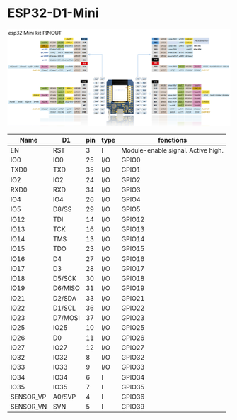 # ESP32-D1-Mini

![ESP32-DOIT-DEVKIT-V1-36](images/esp32-d1-mini-kit-Pinout.jpg)

Name     |D1     |pin|type|fonctions
---------|------ |---|----|-------------------------------------------------------------------------
EN       |RST    | 3 |I   |Module-enable signal. Active high.
IO0      |IO0    |25 |I/O |GPIO0  |          |       |                   ADC2_CH1  TOUCH1  RTC_GPIO11
TXD0     |TXD    |35 |I/O |GPIO1  |U0TXD     |       |                                    
IO2      |IO2    |24 |I/O |GPIO2  |SD_DATA0  |HSPIWP | HS2_DATA0         ADC2_CH2  TOUCH2  RTC_GPIO12
RXD0     |RXD    |34 |I/O |GPIO3  |U0RXD     |       |                                    
IO4      |IO4    |26 |I/O |GPIO4  |SD_DATA1  |HSPIHD | HS2_DATA1         ADC2_CH0  TOUCH0  RTC_GPIO10 
IO5      |D8/SS  |29 |I/O |GPIO5  |          |VSPICS0| HS1_DATA6                          
IO12     |TDI    |14 |I/O |GPIO12 |SD_DATA2  |HSPIQ  | HS2_DATA2   MTDI  ADC2_CH5  TOUCH5  RTC_GPIO15  
IO13     |TCK    |16 |I/O |GPIO13 |SD_DATA3  |HSPID  | HS2_DATA3   MTCK  ADC2_CH4  TOUCH4  RTC_GPIO14  
IO14     |TMS    |13 |I/O |GPIO14 |SD_CLK    |HSPICLK| HS2_CLK     MTMS  ADC2_CH6  TOUCH6  RTC_GPIO16  
IO15     |TDO    |23 |I/O |GPIO15 |SD_CMD    |HSPICS0| HS2_CMD     MTDO  ADC2_CH3  TOUCH3  RTC_GPIO13 
IO16     |D4     |27 |I/O |GPIO16 |U2RXD     |       | HS1_DATA4  
IO17     |D3     |28 |I/O |GPIO17 |U2TXD     |       | HS1_DATA5  
IO18     |D5/SCK |30 |I/O |GPIO18 |          |VSPICLK| HS1_DATA7
IO19     |D6/MISO|31 |I/O |GPIO19 |U0CTS     |VSPIQ  |
IO21     |D2/SDA |33 |I/O |GPIO21 |          |VSPIHD |
IO22     |D1/SCL |36 |I/O |GPIO22 |U0RTS     |VSPIWP |
IO23     |D7/MOSI|37 |I/O |GPIO23 |          |VSPID  | HS1_STROBE
IO25     |IO25   |10 |I/O |GPIO25 |          |       |                   ADC2_CH8  DAC_1   RTC_GPIO6
IO26     |D0     |11 |I/O |GPIO26 |          |       |                   ADC2_CH9  DAC_2   RTC_GPIO7
IO27     |IO27   |12 |I/O |GPIO27 |          |       |                   ADC2_CH7  TOUCH7  RTC_GPIO17
IO32     |IO32   | 8 |I/O |GPIO32 |XTAL_32K_P|       |                   ADC1_CH4  TOUCH9  RTC_GPIO9
IO33     |IO33   | 9 |I/O |GPIO33 |XTAL_32K_N|       |                   ADC1_CH5  TOUCH8  RTC_GPIO8
IO34     |IO34   | 6 |I   |GPIO34 |          |       |                   ADC1_CH6          RTC_GPIO4
IO35     |IO35   | 7 |I   |GPIO35 |          |       |                   ADC1_CH7          RTC_GPIO5
SENSOR_VP|A0/SVP | 4 |I   |GPIO36 |          |       |                   ADC1_CH0          RTC_GPIO0
SENSOR_VN|SVN    | 5 |I   |GPIO39 |          |       |                   ADC1_CH3          RTC_GPIO3
